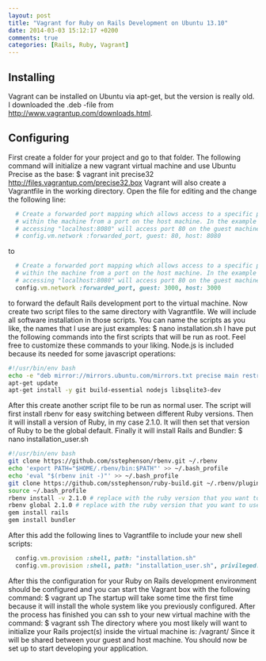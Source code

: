 ```yaml
---
layout: post
title: "Vagrant for Ruby on Rails Development on Ubuntu 13.10"
date: 2014-03-03 15:12:17 +0200
comments: true
categories: [Rails, Ruby, Vagrant]
---
```


## Installing

Vagrant can be installed on Ubuntu via apt-get, but the version is really old. I downloaded the .deb -file from http://www.vagrantup.com/downloads.html.

## Configuring

First create a folder for your project and go to that folder. The following command will initialize a new vagrant virtual machine and use Ubuntu Precise as the base:
    $ vagrant init precise32 http://files.vagrantup.com/precise32.box
Vagrant will also create a Vagrantfile in the working directory. Open the file for editing and the change the following line:

``` ruby
  # Create a forwarded port mapping which allows access to a specific port
  # within the machine from a port on the host machine. In the example below,
  # accessing "localhost:8080" will access port 80 on the guest machine.
  # config.vm.network :forwarded_port, guest: 80, host: 8080
```

to

``` ruby
  # Create a forwarded port mapping which allows access to a specific port
  # within the machine from a port on the host machine. In the example below,
  # accessing "localhost:8080" will access port 80 on the guest machine.
  config.vm.network :forwarded_port, guest: 3000, host: 3000
```

to forward the default Rails development port to the virtual machine.
Now create two script files to the same directory with Vagrantfile. We will include all software installation in those scripts. You can name the scripts as you like, the names that I use are just examples:
    $ nano installation.sh
I have put the following commands into the first scripts that will be run as root. Feel free to customize these commands to your liking. Node.js is included because its needed for some javascript operations:

``` bash
#!/usr/bin/env bash
echo -e "deb mirror://mirrors.ubuntu.com/mirrors.txt precise main restricted universe multiverse\ndeb mirror://mirrors.ubuntu.com/mirrors.txt precise-updates main restricted universe multiverse\ndeb mirror://mirrors.ubuntu.com/mirrors.txt precise-backports main restricted universe multiverse\ndeb mirror://mirrors.ubuntu.com/mirrors.txt precise-security main restricted universe multiverse\n$(cat /etc/apt/sources.list)" > /etc/sources.list
apt-get update
apt-get install -y git build-essential nodejs libsqlite3-dev
```

After this create another script file to be run as normal user. The script will first install rbenv for easy switching between different Ruby versions. Then it will install a version of Ruby, in my case 2.1.0. It will then set that version of Ruby to be the global default. Finally it will install Rails and Bundler:
    $ nano installation_user.sh

``` bash
#!/usr/bin/env bash
git clone https://github.com/sstephenson/rbenv.git ~/.rbenv
echo 'export PATH="$HOME/.rbenv/bin:$PATH"' >> ~/.bash_profile
echo 'eval "$(rbenv init -)"' >> ~/.bash_profile
git clone https://github.com/sstephenson/ruby-build.git ~/.rbenv/plugins/ruby-build
source ~/.bash_profile
rbenv install -v 2.1.0 # replace with the ruby version that you want to use
rbenv global 2.1.0 # replace with the ruby version that you want to use
gem install rails
gem install bundler
```

After this add the following lines to Vagrantfile to include your new shell scripts:

``` ruby
  config.vm.provision :shell, path: "installation.sh"
  config.vm.provision :shell, path: "installation_user.sh", privileged: false
```

After this the configuration for your Ruby on Rails development environment should be configured and you can start the Vagrant box with the following command:
    $ vagrant up
The startup will take some time the first time because it will install the whole system like you previously configured. After the process has finished you can ssh to your new virtual machine with the command:
    $ vagrant ssh
The directory where you most likely will want to initialize your Rails project(s) inside the virtual machine is:
    /vagrant/
Since it will be shared between your guest and host machine. You should now be set up to start developing your application.